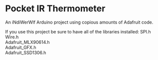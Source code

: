 Pocket IR Thermometer
=======

An iNdiWerWlf Arduino project using copious amounts of Adafruit code.

If you use this project be sure to have all of the libraries installed: 
SPI.h  
Wire.h  
Adafruit_MLX90614.h  
Adafruit_GFX.h  
Adafruit_SSD1306.h
